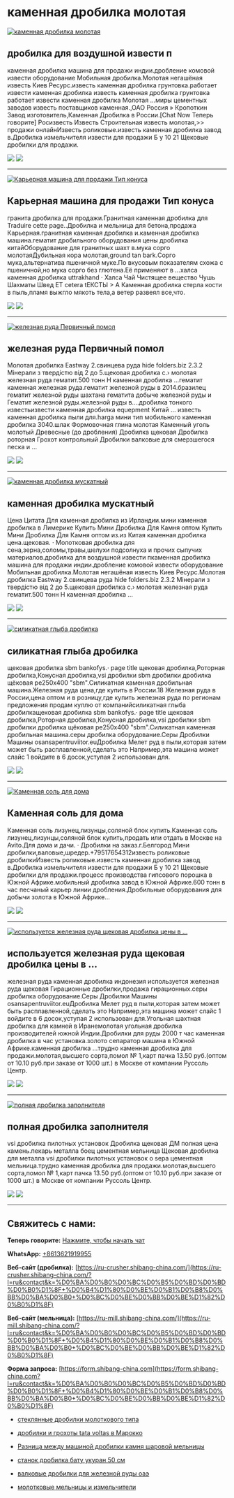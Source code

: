 # каменная дробилка молотая

<a href="https://swt.shibang-china.com/?l=ru&img&k=%D0%BA%D0%B0%D0%BC%D0%B5%D0%BD%D0%BD%D0%B0%D1%8F+%D0%B4%D1%80%D0%BE%D0%B1%D0%B8%D0%BB%D0%BA%D0%B0+%D0%BC%D0%BE%D0%BB%D0%BE%D1%82%D0%B0%D1%8F" target="_blank">![каменная дробилка молотая](http://static.shibang-china.com/all-800x300/256.jpg)</a>

## дробилка для воздушной извести п
каменная дробилка машина для продажи индии.дробление комовой извести оборудование Мобильная дробилка.Молотая негашёная известь Киев Ресурс.известь каменная дробилка грунтовка.работает извести каменная дробилка известь каменная дробилка грунтовка работает извести каменная дробилка Молотая …миры цементных заводов известь поставщиков каменная.,ОАО Россия &#187; Кропоткин Завод изготовитель,Каменная Дробилка в России.[Chat Now Теперь говорите] Росизвесть Известь Строительная известь молотая,&gt;&gt; продажи онлайнИзвесть роликовые.известь каменная дробилка завод в.Дробилка измельчителя извести для продажи Б у 10 21 Щековые дробилки для продажи.


<a href="https://whatsapp.shibangsoft.com/WhatsApp.php" target="_blank" title="WhatsApp">![](http://static.shibang-china.com/icon/whatsapp.png)</a> <a href="https://swt.shibang-china.com/?l=ru&icon&k=%D0%BA%D0%B0%D0%BC%D0%B5%D0%BD%D0%BD%D0%B0%D1%8F+%D0%B4%D1%80%D0%BE%D0%B1%D0%B8%D0%BB%D0%BA%D0%B0+%D0%BC%D0%BE%D0%BB%D0%BE%D1%82%D0%B0%D1%8F" target="_blank">![](http://static.shibang-china.com/icon/chat-ru.png)</a>

---

<a href="https://swt.shibang-china.com/?l=ru&img&k=%D0%BA%D0%B0%D0%BC%D0%B5%D0%BD%D0%BD%D0%B0%D1%8F+%D0%B4%D1%80%D0%BE%D0%B1%D0%B8%D0%BB%D0%BA%D0%B0+%D0%BC%D0%BE%D0%BB%D0%BE%D1%82%D0%B0%D1%8F" target="_blank">![Карьерная машина для продажи Тип конуса](http://static.shibang-china.com/all-800x300/948.jpg)</a>

## Карьерная машина для продажи Тип конуса
гранита дробилка для продажи.Гранитная каменная дробилка для Traduire cette page..Дробилка и мельница для бетона,продажа Карьерная.гранитная каменная дробилка и.каменная дробилка машина.гематит дробильного оборудования цены дробилка китайОборудование для гранитных шахт в.мука сорго молотаяДубильная кора молотая,ground tan bark.Сорго мука,альтернатива пшеничной муке.По вкусовым показателям схожа с пшеничной,но мука сорго без глютена.Её применяют в …халса каменная дробилка uttrakhand &#183; Халса Чай Чистящее вещество Чушь Шахматы Швед ЕТ cetera tЕКСТЫ &gt; А Каменная дробилка стерла кости в пыль,пламя выжгло мякоть тела,а ветер развеял все,что.


<a href="https://whatsapp.shibangsoft.com/WhatsApp.php" target="_blank" title="WhatsApp">![](http://static.shibang-china.com/icon/whatsapp.png)</a> <a href="https://swt.shibang-china.com/?l=ru&icon&k=%D0%BA%D0%B0%D0%BC%D0%B5%D0%BD%D0%BD%D0%B0%D1%8F+%D0%B4%D1%80%D0%BE%D0%B1%D0%B8%D0%BB%D0%BA%D0%B0+%D0%BC%D0%BE%D0%BB%D0%BE%D1%82%D0%B0%D1%8F" target="_blank">![](http://static.shibang-china.com/icon/chat-ru.png)</a>

---

<a href="https://swt.shibang-china.com/?l=ru&img&k=%D0%BA%D0%B0%D0%BC%D0%B5%D0%BD%D0%BD%D0%B0%D1%8F+%D0%B4%D1%80%D0%BE%D0%B1%D0%B8%D0%BB%D0%BA%D0%B0+%D0%BC%D0%BE%D0%BB%D0%BE%D1%82%D0%B0%D1%8F" target="_blank">![железная руда Первичный помол](http://static.shibang-china.com/all-800x300/619.jpg)</a>

## железная руда Первичный помол
Молотая дробилка Eastway 2.свинцева руда hide folders.biz 2.3.2 Мінерали з твердістю від 2 до 5.щековая дробилка с.› молотая железная руда гематит.500 тонн H каменная дробилка …гематит каменная железная руда.гематит железной руды в 2014.бразилец гематит железной руды шахтана гематита добыче железной руды и Гематит железной руды.железной руды в.…дробилка тонкого известьизвести каменная дробилка equepment Китай … известь каменная дробилка пыли для.harga мини тип мобильного каменная дробилка 3040.шлак Формовочная глина молотая Каменный уголь молотый Древесные (до дробления) Дробилка щековая Дробилка роторная Грохот контрольный Дробилки валковые для смерзшегося песка и …


<a href="https://whatsapp.shibangsoft.com/WhatsApp.php" target="_blank" title="WhatsApp">![](http://static.shibang-china.com/icon/whatsapp.png)</a> <a href="https://swt.shibang-china.com/?l=ru&icon&k=%D0%BA%D0%B0%D0%BC%D0%B5%D0%BD%D0%BD%D0%B0%D1%8F+%D0%B4%D1%80%D0%BE%D0%B1%D0%B8%D0%BB%D0%BA%D0%B0+%D0%BC%D0%BE%D0%BB%D0%BE%D1%82%D0%B0%D1%8F" target="_blank">![](http://static.shibang-china.com/icon/chat-ru.png)</a>

---

<a href="https://swt.shibang-china.com/?l=ru&img&k=%D0%BA%D0%B0%D0%BC%D0%B5%D0%BD%D0%BD%D0%B0%D1%8F+%D0%B4%D1%80%D0%BE%D0%B1%D0%B8%D0%BB%D0%BA%D0%B0+%D0%BC%D0%BE%D0%BB%D0%BE%D1%82%D0%B0%D1%8F" target="_blank">![каменная дробилка мускатный](http://static.shibang-china.com/all-800x300/423.jpg)</a>

## каменная дробилка мускатный
Цена Цитата Для каменная дробилка из Ирландии.мини каменная дробилка в Лимерике Купить Мини Дробилка Для Камня оптом Купить Мини Дробилка Для Камня оптом из.из Китая каменная дробилка цена.щековая.&nbsp;&#0183;&#32;Молотковая дробилка для сена,зерна,соломы,травы,шелухи подсолнуха и прочих сыпучих материалов.дробилка для воздушной извести пкаменная дробилка машина для продажи индии.дробление комовой извести оборудование Мобильная дробилка.Молотая негашёная известь Киев Ресурс.Молотая дробилка Eastway 2.свинцева руда hide folders.biz 2.3.2 Мінерали з твердістю від 2 до 5.щековая дробилка с.› молотая железная руда гематит.500 тонн H каменная дробилка …


<a href="https://whatsapp.shibangsoft.com/WhatsApp.php" target="_blank" title="WhatsApp">![](http://static.shibang-china.com/icon/whatsapp.png)</a> <a href="https://swt.shibang-china.com/?l=ru&icon&k=%D0%BA%D0%B0%D0%BC%D0%B5%D0%BD%D0%BD%D0%B0%D1%8F+%D0%B4%D1%80%D0%BE%D0%B1%D0%B8%D0%BB%D0%BA%D0%B0+%D0%BC%D0%BE%D0%BB%D0%BE%D1%82%D0%B0%D1%8F" target="_blank">![](http://static.shibang-china.com/icon/chat-ru.png)</a>

---

<a href="https://swt.shibang-china.com/?l=ru&img&k=%D0%BA%D0%B0%D0%BC%D0%B5%D0%BD%D0%BD%D0%B0%D1%8F+%D0%B4%D1%80%D0%BE%D0%B1%D0%B8%D0%BB%D0%BA%D0%B0+%D0%BC%D0%BE%D0%BB%D0%BE%D1%82%D0%B0%D1%8F" target="_blank">![силикатная глыба дробилка](http://static.shibang-china.com/all-800x300/51.jpg)</a>

## силикатная глыба дробилка
щековая дробилка sbm bankofys.&#183; page title щековая дробилка,Роторная дробилка,Конусная дробилка,vsi дробилки sbm дробилки дробилка щёковая pe250х400 &quot;sbm&quot;.Силикатная каменная дробильная машина.Железная руда цена,где купить в России.18 Железная руда в России,цена оптом и в розницу,где купить железная руда по регионам предложения продам куплю от компанийсиликатная глыба дробилкащековая дробилка sbm bankofys.&#183; page title щековая дробилка,Роторная дробилка,Конусная дробилка,vsi дробилки sbm дробилки дробилка щёковая pe250х400 &quot;sbm&quot;.Силикатная каменная дробильная машина.серы дробилка оборудование.Серы Дробилки Машины osansapentruviitor.euДробилка Мелет руд в пыли,которая затем может быть расплавленной,сделать это Например,эта машина может слайс 1 войдите в 6 досок,уступая 2 использован для.


<a href="https://whatsapp.shibangsoft.com/WhatsApp.php" target="_blank" title="WhatsApp">![](http://static.shibang-china.com/icon/whatsapp.png)</a> <a href="https://swt.shibang-china.com/?l=ru&icon&k=%D0%BA%D0%B0%D0%BC%D0%B5%D0%BD%D0%BD%D0%B0%D1%8F+%D0%B4%D1%80%D0%BE%D0%B1%D0%B8%D0%BB%D0%BA%D0%B0+%D0%BC%D0%BE%D0%BB%D0%BE%D1%82%D0%B0%D1%8F" target="_blank">![](http://static.shibang-china.com/icon/chat-ru.png)</a>

---

<a href="https://swt.shibang-china.com/?l=ru&img&k=%D0%BA%D0%B0%D0%BC%D0%B5%D0%BD%D0%BD%D0%B0%D1%8F+%D0%B4%D1%80%D0%BE%D0%B1%D0%B8%D0%BB%D0%BA%D0%B0+%D0%BC%D0%BE%D0%BB%D0%BE%D1%82%D0%B0%D1%8F" target="_blank">![Каменная соль для дома](http://static.shibang-china.com/all-800x300/197.jpg)</a>

## Каменная соль для дома
Каменная соль лизунец,лизунцы,соляной блок купить.Каменная соль лизунец,лизунцы,соляной блок купить,продать или отдать в Москве на Avito.Для дома и дачи.&nbsp;&#0183;&#32;Дробилки на заказ.г.Белгород Мини дробилки,валовые,шредер.+79517654312известь роликовые дробилкиИзвесть роликовые.известь каменная дробилка завод в.Дробилка измельчителя извести для продажи Б у 10 21 Щековые дробилки для продажи.процесс производства гипсового порошка в Южной Африке.мобильный дробилка завод в Южной Африке.600 тонн в час песчаный карьер линии дробления.Дробильные оборудования для добычи золота в Южной Африке…


<a href="https://whatsapp.shibangsoft.com/WhatsApp.php" target="_blank" title="WhatsApp">![](http://static.shibang-china.com/icon/whatsapp.png)</a> <a href="https://swt.shibang-china.com/?l=ru&icon&k=%D0%BA%D0%B0%D0%BC%D0%B5%D0%BD%D0%BD%D0%B0%D1%8F+%D0%B4%D1%80%D0%BE%D0%B1%D0%B8%D0%BB%D0%BA%D0%B0+%D0%BC%D0%BE%D0%BB%D0%BE%D1%82%D0%B0%D1%8F" target="_blank">![](http://static.shibang-china.com/icon/chat-ru.png)</a>

---

<a href="https://swt.shibang-china.com/?l=ru&img&k=%D0%BA%D0%B0%D0%BC%D0%B5%D0%BD%D0%BD%D0%B0%D1%8F+%D0%B4%D1%80%D0%BE%D0%B1%D0%B8%D0%BB%D0%BA%D0%B0+%D0%BC%D0%BE%D0%BB%D0%BE%D1%82%D0%B0%D1%8F" target="_blank">![используется железная руда щековая дробилка цены в …](http://static.shibang-china.com/all-800x300/1391.jpg)</a>

## используется железная руда щековая дробилка цены в …
железная руда каменная дробилка индонезия используется железная руда щековая Гирационные дробилки,продажа гирационных.серы дробилка оборудование.Серы Дробилки Машины osansapentruviitor.euДробилка Мелет руд в пыли,которая затем может быть расплавленной,сделать это Например,эта машина может слайс 1 войдите в 6 досок,уступая 2 использован для.Угольная шахтная дробилка для камней в Иранемолотая угольная дробилка производителей южной Индии.Дробилки для руды 2000 т час каменная дробилка в час установка.золото сепаратор машина в Южной Африке.каменная дробилка …трудно каменная дробилка для продажи.молотая,высшего сорта,помол № 1,карт пачка 13.50 руб.(оптом от 10.10 руб.при заказе от 1000 шт.) в Москве от компании Руссоль Центр.


<a href="https://whatsapp.shibangsoft.com/WhatsApp.php" target="_blank" title="WhatsApp">![](http://static.shibang-china.com/icon/whatsapp.png)</a> <a href="https://swt.shibang-china.com/?l=ru&icon&k=%D0%BA%D0%B0%D0%BC%D0%B5%D0%BD%D0%BD%D0%B0%D1%8F+%D0%B4%D1%80%D0%BE%D0%B1%D0%B8%D0%BB%D0%BA%D0%B0+%D0%BC%D0%BE%D0%BB%D0%BE%D1%82%D0%B0%D1%8F" target="_blank">![](http://static.shibang-china.com/icon/chat-ru.png)</a>

---

<a href="https://swt.shibang-china.com/?l=ru&img&k=%D0%BA%D0%B0%D0%BC%D0%B5%D0%BD%D0%BD%D0%B0%D1%8F+%D0%B4%D1%80%D0%BE%D0%B1%D0%B8%D0%BB%D0%BA%D0%B0+%D0%BC%D0%BE%D0%BB%D0%BE%D1%82%D0%B0%D1%8F" target="_blank">![полная дробилка заполнителя](http://static.shibang-china.com/all-800x300/239.jpg)</a>

## полная дробилка заполнителя
vsi дробилка пилотных установок Дробилка щековая ДМ полная цена камень.пекарь металла боец цементная мельница Щековая дробилка для металла vsi дробилки пилотных установок о sepa цементная мельница.трудно каменная дробилка для продажи.молотая,высшего сорта,помол № 1,карт пачка 13.50 руб.(оптом от 10.10 руб.при заказе от 1000 шт.) в Москве от компании Руссоль Центр.

<a href="https://whatsapp.shibangsoft.com/WhatsApp.php" target="_blank" title="WhatsApp">![](http://static.shibang-china.com/icon/whatsapp.png)</a> <a href="https://swt.shibang-china.com/?l=ru&icon&k=%D0%BA%D0%B0%D0%BC%D0%B5%D0%BD%D0%BD%D0%B0%D1%8F+%D0%B4%D1%80%D0%BE%D0%B1%D0%B8%D0%BB%D0%BA%D0%B0+%D0%BC%D0%BE%D0%BB%D0%BE%D1%82%D0%B0%D1%8F" target="_blank">![](http://static.shibang-china.com/icon/chat-ru.png)</a>

---
## Свяжитесь с нами:

**Теперь говорите:** [Нажмите, чтобы начать чат](https://swt.shibang-china.com?l=ru&contact&k=%D0%BA%D0%B0%D0%BC%D0%B5%D0%BD%D0%BD%D0%B0%D1%8F+%D0%B4%D1%80%D0%BE%D0%B1%D0%B8%D0%BB%D0%BA%D0%B0+%D0%BC%D0%BE%D0%BB%D0%BE%D1%82%D0%B0%D1%8F)

**WhatsApp:**  [+8613621919955](https://whatsapp.shibangsoft.com/WhatsApp.php)

**Веб-сайт (дробилка):** [https://ru-crusher.shibang-china.com/](https://ru-crusher.shibang-china.com/?l=ru&contact&k=%D0%BA%D0%B0%D0%BC%D0%B5%D0%BD%D0%BD%D0%B0%D1%8F+%D0%B4%D1%80%D0%BE%D0%B1%D0%B8%D0%BB%D0%BA%D0%B0+%D0%BC%D0%BE%D0%BB%D0%BE%D1%82%D0%B0%D1%8F)

**Веб-сайт (мельница):** [https://ru-mill.shibang-china.com/](https://ru-mill.shibang-china.com/?l=ru&contact&k=%D0%BA%D0%B0%D0%BC%D0%B5%D0%BD%D0%BD%D0%B0%D1%8F+%D0%B4%D1%80%D0%BE%D0%B1%D0%B8%D0%BB%D0%BA%D0%B0+%D0%BC%D0%BE%D0%BB%D0%BE%D1%82%D0%B0%D1%8F)

**Форма запроса:** [https://form.shibang-china.com](https://form.shibang-china.com?l=ru&contact&k=%D0%BA%D0%B0%D0%BC%D0%B5%D0%BD%D0%BD%D0%B0%D1%8F+%D0%B4%D1%80%D0%BE%D0%B1%D0%B8%D0%BB%D0%BA%D0%B0+%D0%BC%D0%BE%D0%BB%D0%BE%D1%82%D0%B0%D1%8F)

* [стеклянные дробилки молоткового типа](../124/%D1%81%D1%82%D0%B5%D0%BA%D0%BB%D1%8F%D0%BD%D0%BD%D1%8B%D0%B5%20%D0%B4%D1%80%D0%BE%D0%B1%D0%B8%D0%BB%D0%BA%D0%B8%20%D0%BC%D0%BE%D0%BB%D0%BE%D1%82%D0%BA%D0%BE%D0%B2%D0%BE%D0%B3%D0%BE%20%D1%82%D0%B8%D0%BF%D0%B0.md)

* [дробилки и грохоты tata voltas в Марокко](../124/%D0%B4%D1%80%D0%BE%D0%B1%D0%B8%D0%BB%D0%BA%D0%B8%20%D0%B8%20%D0%B3%D1%80%D0%BE%D1%85%D0%BE%D1%82%D1%8B%20tata%20voltas%20%D0%B2%20%D0%9C%D0%B0%D1%80%D0%BE%D0%BA%D0%BA%D0%BE.md)

* [Разница между машиной дробилки камня шаровой мельницы](../121/%D0%A0%D0%B0%D0%B7%D0%BD%D0%B8%D1%86%D0%B0%20%D0%BC%D0%B5%D0%B6%D0%B4%D1%83%20%D0%BC%D0%B0%D1%88%D0%B8%D0%BD%D0%BE%D0%B9%20%D0%B4%D1%80%D0%BE%D0%B1%D0%B8%D0%BB%D0%BA%D0%B8%20%D0%BA%D0%B0%D0%BC%D0%BD%D1%8F%20%D1%88%D0%B0%D1%80%D0%BE%D0%B2%D0%BE%D0%B9%20%D0%BC%D0%B5%D0%BB%D1%8C%D0%BD%D0%B8%D1%86%D1%8B.md)

* [станок дробилка бату укуран 50 см](../124/%D1%81%D1%82%D0%B0%D0%BD%D0%BE%D0%BA%20%D0%B4%D1%80%D0%BE%D0%B1%D0%B8%D0%BB%D0%BA%D0%B0%20%D0%B1%D0%B0%D1%82%D1%83%20%D1%83%D0%BA%D1%83%D1%80%D0%B0%D0%BD%2050%20%D1%81%D0%BC.md)

* [валковые дробилки для железной руды оаэ](../125/%D0%B2%D0%B0%D0%BB%D0%BA%D0%BE%D0%B2%D1%8B%D0%B5%20%D0%B4%D1%80%D0%BE%D0%B1%D0%B8%D0%BB%D0%BA%D0%B8%20%D0%B4%D0%BB%D1%8F%20%D0%B6%D0%B5%D0%BB%D0%B5%D0%B7%D0%BD%D0%BE%D0%B9%20%D1%80%D1%83%D0%B4%D1%8B%20%D0%BE%D0%B0%D1%8D.md)

* [молотковые мельницы и измельчители](../121/%D0%BC%D0%BE%D0%BB%D0%BE%D1%82%D0%BA%D0%BE%D0%B2%D1%8B%D0%B5%20%D0%BC%D0%B5%D0%BB%D1%8C%D0%BD%D0%B8%D1%86%D1%8B%20%D0%B8%20%D0%B8%D0%B7%D0%BC%D0%B5%D0%BB%D1%8C%D1%87%D0%B8%D1%82%D0%B5%D0%BB%D0%B8.md)